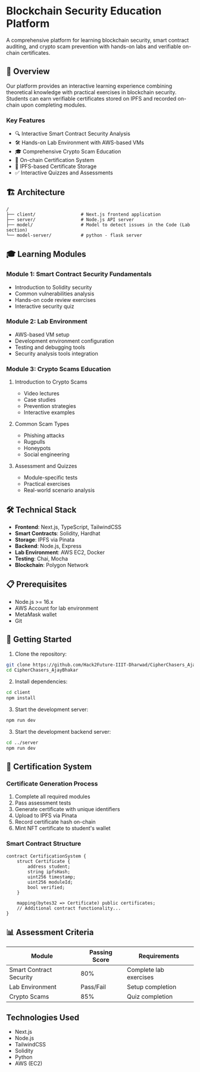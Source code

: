 # Blockchain Security Education Platform

A comprehensive platform for learning blockchain security, smart contract auditing, and crypto scam prevention with hands-on labs and verifiable on-chain certificates.

## 🎯 Overview

Our platform provides an interactive learning experience combining theoretical knowledge with practical exercises in blockchain security. Students can earn verifiable certificates stored on IPFS and recorded on-chain upon completing modules.

### Key Features

- 🔍 Interactive Smart Contract Security Analysis
- 🛠️ Hands-on Lab Environment with AWS-based VMs
- 🎓 Comprehensive Crypto Scam Education
- 📜 On-chain Certification System
- 🔗 IPFS-based Certificate Storage
- ✅ Interactive Quizzes and Assessments

## 🏗️ Architecture

```
/
├── client/                 # Next.js frontend application
├── server/                 # Node.js API server
├── model/                  # Model to detect issues in the Code (Lab section)
└── model-server/           # python - flask server
```

## 🎓 Learning Modules

### Module 1: Smart Contract Security Fundamentals

- Introduction to Solidity security
- Common vulnerabilities analysis
- Hands-on code review exercises
- Interactive security quiz

### Module 2: Lab Environment

- AWS-based VM setup
- Development environment configuration
- Testing and debugging tools
- Security analysis tools integration

### Module 3: Crypto Scams Education

1. Introduction to Crypto Scams

   - Video lectures
   - Case studies
   - Prevention strategies
   - Interactive examples

2. Common Scam Types

   - Phishing attacks
   - Rugpulls
   - Honeypots
   - Social engineering

3. Assessment and Quizzes
   - Module-specific tests
   - Practical exercises
   - Real-world scenario analysis

## 🛠️ Technical Stack

- **Frontend**: Next.js, TypeScript, TailwindCSS
- **Smart Contracts**: Solidity, Hardhat
- **Storage**: IPFS via Pinata
- **Backend**: Node.js, Express
- **Lab Environment**: AWS EC2, Docker
- **Testing**: Chai, Mocha
- **Blockchain**: Polygon Network

## 📋 Prerequisites

- Node.js >= 16.x
- AWS Account for lab environment
- MetaMask wallet
- Git

## 🚀 Getting Started

1. Clone the repository:

```bash
git clone https://github.com/Hack2Future-IIIT-Dharwad/CipherChasers_AjayBhakar.git
cd CipherChasers_AjayBhakar
```

2. Install dependencies:

```bash
cd client
npm install
```

3. Start the development server:

```bash
npm run dev
```

3. Start the development backend server:

```bash
cd ../server
npm run dev
```

## 📜 Certification System

### Certificate Generation Process

1. Complete all required modules
2. Pass assessment tests
3. Generate certificate with unique identifiers
4. Upload to IPFS via Pinata
5. Record certificate hash on-chain
6. Mint NFT certificate to student's wallet

### Smart Contract Structure

```solidity
contract CertificationSystem {
    struct Certificate {
        address student;
        string ipfsHash;
        uint256 timestamp;
        uint256 moduleId;
        bool verified;
    }

    mapping(bytes32 => Certificate) public certificates;
    // Additional contract functionality...
}
```

## 📊 Assessment Criteria

| Module                  | Passing Score | Requirements           |
| ----------------------- | ------------- | ---------------------- |
| Smart Contract Security | 80%           | Complete lab exercises |
| Lab Environment         | Pass/Fail     | Setup completion       |
| Crypto Scams            | 85%           | Quiz completion        |


## Technologies Used
- Next.js
- Node.js
- TailwindCSS
- Solidity
- Python
- AWS (EC2)

